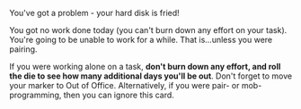You've got a problem - your hard disk is fried!

You got no work done today (you can't burn down any effort on your task). You're going to be unable to work for a while. That is...unless you were pairing.

If you were working alone on a task, **don't burn down any effort, and roll the die to see how many additional days you'll be out**. Don't forget to move your marker to Out of Office. Alternatively, if you were pair- or mob-programming, then you can ignore this card.
